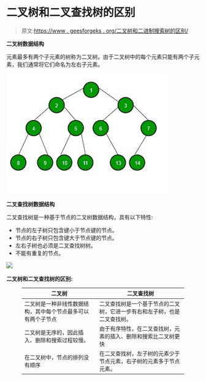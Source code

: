 # 二叉树和二叉查找树的区别

> 原文:[https://www . geesforgeks . org/二叉树和二进制搜索树的区别/](https://www.geeksforgeeks.org/difference-between-binary-tree-and-binary-search-tree/)

**二叉树数据结构**

元素最多有两个子元素的树称为二叉树。由于二叉树中的每个元素只能有两个子元素，我们通常将它们命名为左右子元素。

![](img/51a393ae1e2d94d14b5067e96e884b40.png)

**二叉查找树数据结构**

二叉查找树是一种基于节点的二叉树数据结构，具有以下特性:

*   节点的左子树只包含键小于节点键的节点。
*   节点的右子树只包含键大于节点键的节点。
*   左右子树也必须是二叉查找树树。
*   不能有重复的节点。

![](img/2bb297fb1a678d9c862d10acac5302e9.png)

**二叉树和二叉查找树的区别:**

<figure class="table">

| 二叉树 | 二叉查找树 |
| --- | --- |
| 二叉树是一种非线性数据结构，其中每个节点最多可以有两个子节点 | 二叉查找树是一个基于节点的二叉树，它进一步有右和左子树，也是二叉查找树。 |
| 二叉树是无序的，因此插入、删除和搜索过程较慢。 | 由于有序特性，在二叉查找树，元素的插入、删除和搜索比二叉树更快 |
| 在二叉树中，节点的排列没有顺序 | 在二叉查找树，左子树的元素少于节点元素，右子树的元素多于节点元素。 |

</figure>
